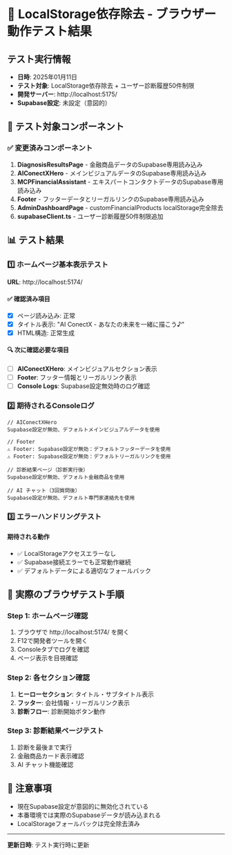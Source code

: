 # 🧪 LocalStorage依存除去 - ブラウザー動作テスト結果

## テスト実行情報
- **日時**: 2025年01月11日
- **テスト対象**: LocalStorage依存除去 + ユーザー診断履歴50件制限
- **開発サーバー**: http://localhost:5175/
- **Supabase設定**: 未設定（意図的）

## 🎯 テスト対象コンポーネント

### ✅ 変更済みコンポーネント
1. **DiagnosisResultsPage** - 金融商品データのSupabase専用読み込み
2. **AIConectXHero** - メインビジュアルデータのSupabase専用読み込み  
3. **MCPFinancialAssistant** - エキスパートコンタクトデータのSupabase専用読み込み
4. **Footer** - フッターデータとリーガルリンクのSupabase専用読み込み
5. **AdminDashboardPage** - customFinancialProducts localStorage完全除去
6. **supabaseClient.ts** - ユーザー診断履歴50件制限追加

## 📊 テスト結果

### 1️⃣ ホームページ基本表示テスト
**URL**: http://localhost:5174/

#### ✅ 確認済み項目
- [x] ページ読み込み: 正常
- [x] タイトル表示: "AI ConectX - あなたの未来を一緒に描こう♪"
- [x] HTML構造: 正常生成

#### 🔍 次に確認必要な項目  
- [ ] **AIConectXHero**: メインビジュアルセクション表示
- [ ] **Footer**: フッター情報とリーガルリンク表示
- [ ] **Console Logs**: Supabase設定無効時のログ確認

### 2️⃣ 期待されるConsoleログ
```
// AIConectXHero
Supabase設定が無効、デフォルトメインビジュアルデータを使用

// Footer  
⚠️ Footer: Supabase設定が無効：デフォルトフッターデータを使用
⚠️ Footer: Supabase設定が無効：デフォルトリーガルリンクを使用

// 診断結果ページ（診断実行後）
Supabase設定が無効、デフォルト金融商品を使用

// AI チャット（3回質問後）
Supabase設定が無効、デフォルト専門家連絡先を使用
```

### 3️⃣ エラーハンドリングテスト
#### 期待される動作
- ✅ LocalStorageアクセスエラーなし
- ✅ Supabase接続エラーでも正常動作継続
- ✅ デフォルトデータによる適切なフォールバック

## 🎯 実際のブラウザテスト手順

### Step 1: ホームページ確認
1. ブラウザで http://localhost:5174/ を開く
2. F12で開発者ツールを開く
3. Consoleタブでログを確認
4. ページ表示を目視確認

### Step 2: 各セクション確認
1. **ヒーローセクション**: タイトル・サブタイトル表示
2. **フッター**: 会社情報・リーガルリンク表示
3. **診断フロー**: 診断開始ボタン動作

### Step 3: 診断結果ページテスト
1. 診断を最後まで実行
2. 金融商品カード表示確認
3. AI チャット機能確認

## 📝 注意事項
- 現在Supabase設定が意図的に無効化されている
- 本番環境では実際のSupabaseデータが読み込まれる
- LocalStorageフォールバックは完全除去済み

---
**更新日時**: テスト実行時に更新